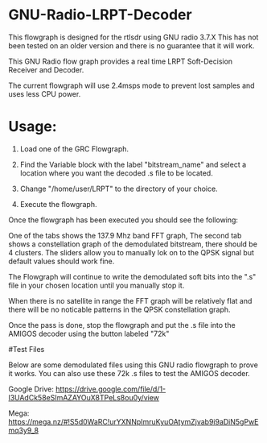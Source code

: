 # GNU-Radio-LRPT-Decoder

This flowgraph is designed for the rtlsdr using GNU radio 3.7.X This has not been tested on an older version and there is no guarantee that it will work. 

This GNU Radio flow graph provides a real time LRPT Soft-Decision Receiver and Decoder.

The current flowgraph will use 2.4msps mode to prevent lost samples and uses less CPU power. 


# Usage:

1. Load one of the GRC Flowgraph. 

2. Find the Variable block with the label "bitstream_name" and select a location where you want the decoded .s file to be located.

3. Change "/home/user/LRPT" to the directory of your choice. 

4. Execute the flowgraph.

Once the flowgraph has been executed you should see the following:

One of the tabs shows the 137.9 Mhz band FFT graph, The second tab shows a constellation graph of the demodulated bitstream, there should be 4 clusters. The sliders allow you to manually lok on to the QPSK signal but default values should work fine. 

The Flowgraph will continue to write the demodulated soft bits into the ".s" file in your chosen location until you manually stop it. 

When there is no satellite in range the FFT graph will be relatively flat and there will be no noticable patterns in the QPSK constellation graph. 

Once the pass is done, stop the flowgraph and put the .s file into the AMIGOS decoder using the button labeled "72k"

#Test Files

Below are some demodulated files using this GNU radio flowgraph to prove it works. You can also use these 72k .s files to test the AMIGOS decoder.

Google Drive: https://drive.google.com/file/d/1-l3UAdCk58eSImAZAYOuX8TPeLs8ou0y/view

Mega: https://mega.nz/#!S5d0WaRC!urYXNNpImruKyuOAtymZjvab9i9aDiN5gPwEmq3y9_8
